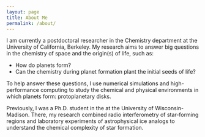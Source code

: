 ```yaml
---
layout: page
title: About Me
permalink: /about/
---
```


I am currently a postdoctoral researcher in the Chemistry department at the University of California, Berkeley. My research aims to answer big questions in the chemistry of space and the origin(s) of life, such as: 

- How do planets form? 
- Can the chemistry during planet formation plant the initial seeds of life? 

To help answer these questions, I use numerical simulations and high-performance computing to study the chemical and physical environments in which planets form: protoplanetary disks. 


Previously, I was a Ph.D. student in the at the University of Wisconsin-Madison. There, my research combined radio interferometry of star-forming regions and laboratory experiments of astrophysical ice analogs to understand the chemical complexity of star formation. 

